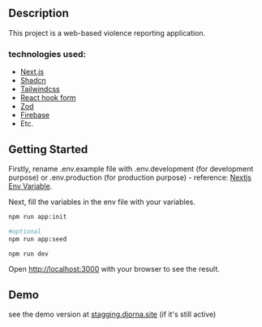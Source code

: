 ## Description
This project is a web-based violence reporting application.

### technologies used:
- [Next.js](https://nextjs.org/)
- [Shadcn](https://ui.shadcn.com/)
- [Tailwindcss](https://tailwindcss.com/)
- [React hook form](https://react-hook-form.com/)
- [Zod](https://zod.dev/)
- [Firebase](https://www.npmjs.com/package/firebase)
- Etc.

## Getting Started
Firstly, rename .env.example file with .env.development (for development purpose) or .env.production (for production purpose) - reference: [Nextjs Env Variable](https://nextjs.org/docs/app/building-your-application/configuring/environment-variables).

Next, fill the variables in the env file with your variables.

```bash
npm run app:init

#optional
npm run app:seed

npm run dev
```

Open [http://localhost:3000](http://localhost:3000) with your browser to see the result.

## Demo
see the demo version at [stagging.djorna.site](https://stagging.djorna.site/) (if it's still active)

